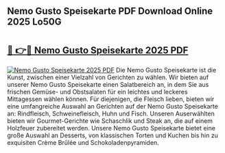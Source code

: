 ## Nemo Gusto Speisekarte PDF Download Online 2025 Lo50G

# <h2><a href="http://gcd7rui.nevu.top/?p=Nemo+Gusto+Speisekarte">🔗 👉🔴 Nemo Gusto Speisekarte 2025 PDF</a></h2>

[![Nemo Gusto Speisekarte 2025 PDF](https://i.imgur.com/dBaPXMq.png)](http://gcd7rui.nevu.top/?p=Nemo+Gusto+Speisekarte)
Die Nemo Gusto Speisekarte ist die Kunst, zwischen einer Vielzahl von Gerichten zu wählen. Wir bieten auf unserer Nemo Gusto Speisekarte einen Salatbereich an, in dem Sie aus frischen Gemüse- und Obstsalaten für ein leichtes und leckeres Mittagessen wählen können. Für diejenigen, die Fleisch lieben, bieten wir eine umfangreiche Auswahl an Gerichten auf der Nemo Gusto Speisekarte an: Rindfleisch, Schweinefleisch, Huhn und Fisch. Unseren Auserwählten bieten wir Gourmet-Gerichte wie Schaschlik und Steak an, die auf einem Holzfeuer zubereitet werden. Unsere Nemo Gusto Speisekarte bietet eine große Auswahl an Desserts, von klassischen Torten und Kuchen bis hin zu exquisiten Crème Brûlée und Schokoladenpyramiden.
